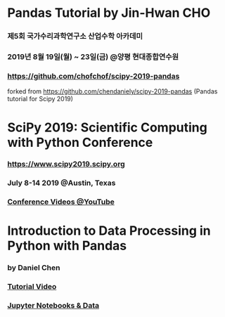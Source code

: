 # Pandas Tutorial  by  Jin-Hwan CHO

### 제5회 국가수리과학연구소 산업수학 아카데미
### 2019년 8월 19일(월) ~ 23일(금) @양평 현대종합연수원
### https://github.com/chofchof/scipy-2019-pandas
forked from https://github.com/chendaniely/scipy-2019-pandas (Pandas tutorial for Scipy 2019)



# SciPy 2019: Scientific Computing with Python Conference

### https://www.scipy2019.scipy.org
### July 8-14 2019 @Austin, Texas
### [Conference Videos @YouTube](https://www.youtube.com/playlist?list=PLYx7XA2nY5GcDQblpQ_M1V3PQPoLWiDAC) 



# Introduction to Data Processing in Python with Pandas

### by Daniel Chen
### [Tutorial Video](https://www.youtube.com/watch?v=5rNu16O3YNE&list=PLYx7XA2nY5GcDQblpQ_M1V3PQPoLWiDAC&index=32&t=8365s)
### [Jupyter Notebooks & Data](https://github.com/chendaniely/scipy-2019-pandas)

